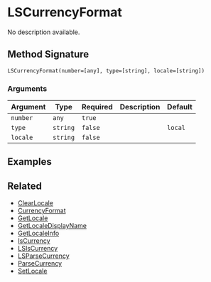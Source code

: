 # LSCurrencyFormat

No description available.

## Method Signature

```
LSCurrencyFormat(number=[any], type=[string], locale=[string])
```

### Arguments

| Argument | Type     | Required | Description | Default |
| -------- | -------- | -------- | ----------- | ------- |
| `number` | `any`    | `true`   |             |         |
| `type`   | `string` | `false`  |             | `local` |
| `locale` | `string` | `false`  |             |         |

## Examples

## Related

* [ClearLocale](clearlocale.md)
* [CurrencyFormat](currencyformat.md)
* [GetLocale](getlocale.md)
* [GetLocaleDisplayName](getlocaledisplayname.md)
* [GetLocaleInfo](getlocaleinfo.md)
* [IsCurrency](iscurrency.md)
* [LSIsCurrency](lsiscurrency.md)
* [LSParseCurrency](lsparsecurrency.md)
* [ParseCurrency](parsecurrency.md)
* [SetLocale](setlocale.md)
